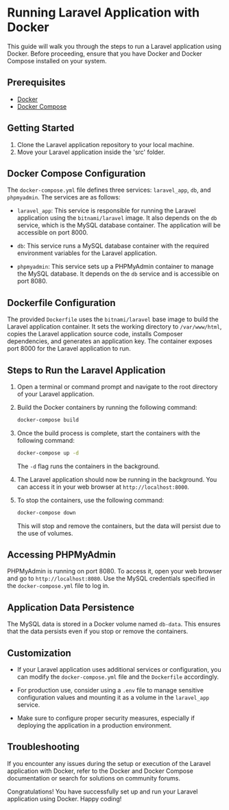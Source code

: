 # Running Laravel Application with Docker

This guide will walk you through the steps to run a Laravel application using Docker. Before proceeding, ensure that you have Docker and Docker Compose installed on your system.

## Prerequisites

- [Docker](https://www.docker.com/get-started)
- [Docker Compose](https://docs.docker.com/compose/install/)

## Getting Started

1. Clone the Laravel application repository to your local machine.
2. Move your Laravel application inside the 'src' folder.

## Docker Compose Configuration

The `docker-compose.yml` file defines three services: `laravel_app`, `db`, and `phpmyadmin`. The services are as follows:

- `laravel_app`: This service is responsible for running the Laravel application using the `bitnami/laravel` image. It also depends on the `db` service, which is the MySQL database container. The application will be accessible on port 8000.

- `db`: This service runs a MySQL database container with the required environment variables for the Laravel application.

- `phpmyadmin`: This service sets up a PHPMyAdmin container to manage the MySQL database. It depends on the `db` service and is accessible on port 8080.

## Dockerfile Configuration

The provided `Dockerfile` uses the `bitnami/laravel` base image to build the Laravel application container. It sets the working directory to `/var/www/html`, copies the Laravel application source code, installs Composer dependencies, and generates an application key. The container exposes port 8000 for the Laravel application to run.

## Steps to Run the Laravel Application

1. Open a terminal or command prompt and navigate to the root directory of your Laravel application.

2. Build the Docker containers by running the following command:

   ```bash
   docker-compose build
   ```

3. Once the build process is complete, start the containers with the following command:

   ```bash
   docker-compose up -d
   ```

   The `-d` flag runs the containers in the background.

4. The Laravel application should now be running in the background. You can access it in your web browser at `http://localhost:8000`.

5. To stop the containers, use the following command:

   ```bash
   docker-compose down
   ```

   This will stop and remove the containers, but the data will persist due to the use of volumes.

## Accessing PHPMyAdmin

PHPMyAdmin is running on port 8080. To access it, open your web browser and go to `http://localhost:8080`. Use the MySQL credentials specified in the `docker-compose.yml` file to log in.

## Application Data Persistence

The MySQL data is stored in a Docker volume named `db-data`. This ensures that the data persists even if you stop or remove the containers.

## Customization

- If your Laravel application uses additional services or configuration, you can modify the `docker-compose.yml` file and the `Dockerfile` accordingly.

- For production use, consider using a `.env` file to manage sensitive configuration values and mounting it as a volume in the `laravel_app` service.

- Make sure to configure proper security measures, especially if deploying the application in a production environment.

## Troubleshooting

If you encounter any issues during the setup or execution of the Laravel application with Docker, refer to the Docker and Docker Compose documentation or search for solutions on community forums.

Congratulations! You have successfully set up and run your Laravel application using Docker. Happy coding!
